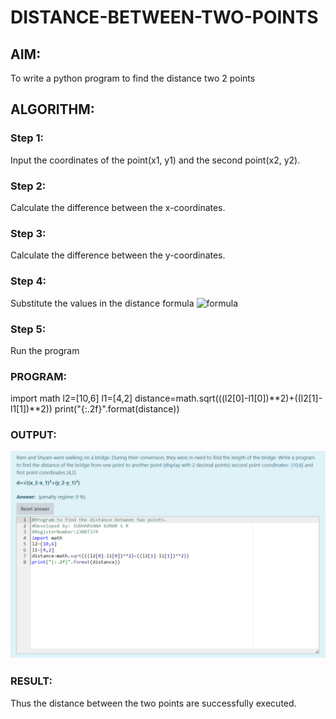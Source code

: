 # DISTANCE-BETWEEN-TWO-POINTS

## AIM:
To write a python program to find the distance two 2 points
## ALGORITHM:
### Step 1: 
Input the coordinates of the point(x1, y1) and the second point(x2, y2).
### Step 2: 
Calculate the difference between the x-coordinates.
### Step 3:
Calculate the difference between the y-coordinates.
### Step 4: 
Substitute the values in the distance formula  ![formula](/formula.JPG)
### Step 5: 
Run the program
### PROGRAM:
  import math
l2=[10,6]
l1=[4,2]
distance=math.sqrt(((l2[0]-l1[0])**2)+((l2[1]-l1[1])**2))
print("{:.2f}".format(distance))


### OUTPUT:
![image](https://raw.githubusercontent.com/sudharsanakumar18/DISTANCE-BETWEEN-TWO-POINTS/main/python%201c.png)


### RESULT:
Thus the distance between the two points are successfully executed.
